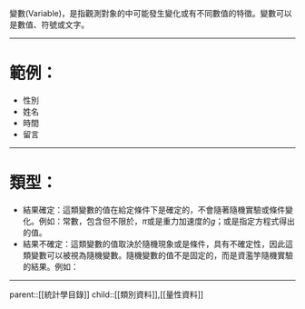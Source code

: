 變數(Variable)，是指觀測對象的中可能發生變化或有不同數值的特徵。變數可以是數值、符號或文字。
- - -
# 範例：
- 性別
- 姓名
- 時間
- 留言
- - -
# 類型：
- 結果確定：這類變數的值在給定條件下是確定的，不會隨著隨機實驗或條件變化。例如：常數，包含但不限於，$\pi$或是重力加速度的$g$；或是指定方程式得出的值。
- 結果不確定：這類變數的值取決於隨機現象或是條件，具有不確定性，因此這類變數可以被視為隨機變數。隨機變數的值不是固定的，而是資濫竽隨機實驗的結果。例如：
- - -
parent::[[統計學目錄]]
child::[[類別資料]],[[量性資料]]
